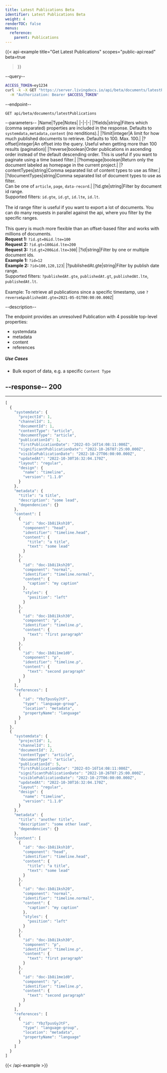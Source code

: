 ```yaml
---
title: Latest Publications Beta
identifier: Latest Publications Beta
weight: 4
renderTOC: false
menus:
  reference:
    parent: Publications
---
```


{{< api-example
  title="Get Latest Publications"
  scopes="public-api:read"
  beta=true
>}}

--query--

```bash
ACCESS_TOKEN=ey1234
curl -k -X GET "https://server.livingdocs.io/api/beta/documents/latestPublications" \
  -H "Authorization: Bearer $ACCESS_TOKEN"
```

--endpoint--
```
GET api/beta/documents/latestPublications
```

--parameters--
|Name|Type|Notes|
|-|-|-|
|?fields|string|Filters which (comma separated) properties are included in the response. Defaults to `systemdata,metadata,content` (no renditions).|
|?limit|integer|A limit for how much published documents to retrieve. Defaults to 100. Max. 100.|
|?offset|integer|An offset into the query. Useful when getting more than 100 results (pagination)|
|?reverse|boolean|Order publications in ascending order instead of the default descending order. This is useful if you want to paginate using a time based filter.|
|?homepage|boolean|Return only the document labeled as homepage in the current project.|
|?contentTypes|string|Comma separated list of content types to use as filter.|
|?documentTypes|string|Comma separated list of document types to use as filter.<br>Can be one of `article`, `page`, `data-record`.|
|?id.gte|string|Filter by document id range.<br>Supported filters: `id.gte`, `id.gt`, `id.lte`, `id.lt`.<br><br>The id range filter is useful if you want to export a lot of documents. You can do many requests in parallel against the api, where you filter by the specific ranges.<br><br>This query is much more flexible than an offset-based filter and works with millions of documents.<br>**Request 1:** `?id.gt=0&id.lte=100`<br>**Request 2:** `?id.gt=100&id.lte=200`<br>**Request 3:** `?id.gt=200&id.lte=300`|
|?id|string|Filter by one or multiple document ids.<br>**Example 1:** `?id=12`<br>**Example 2:** `?id=100,120,123`|
|?publishedAt.gte|string|Filter by publish date range.<br>Supported filters: `?publishedAt.gte`, `publishedAt.gt`, `publishedAt.lte`, `publishedAt.lt`.<br><br>Example: To retrieve all publications since a specific timestamp, use `?reverse&publishedAt.gte=2021-05-01T00:00:00.000Z`|

--description--

The endpoint provides an unresolved Publication with 4 possible top-level properties:
- systemdata
- metadata
- content
- references

##### Use Cases

- Bulk export of data, e.g. a specific `Content Type`

--response--
200
---
---
```js
[
  {
    "systemdata": {
      "projectId": 1,
      "channelId": 1,
      "documentId": 1,
      "contentType": "article",
      "documentType": "article",
      "publicationId": 1,
      "firstPublicationDate": "2022-03-16T14:08:11:000Z",
      "significantPublicationDate": "2022-10-26T07:25:00.000Z",
      "visiblePublicationDate": "2022-10-27T06:00:00.000Z",
      "updatedAt": "2022-10-30T16:32:04.170Z",
      "layout": "regular",
      "design": {
        "name": "timeline",
        "version": "1.1.0"
      }
    },
    "metadata": {
      "title": "a title",
      "description": "some lead",
      "dependencies": {}
    },
    "content": [
      {
        "id": "doc-1b8i1ksh10",
        "component": "head",
        "identifier": "timeline.head",
        "content": {
          "title": "a title",
          "text": "some lead"
        }
      },
      {
        "id": "doc-1b8i1ksh20",
        "component": "normal",
        "identifier": "timeline.normal",
        "content": {
          "caption": "my caption"
        },
        "styles": {
          "position": "left"
        }
      },
      {
        "id": "doc-1b8i1ksh30",
        "component": "p",
        "identifier": "timeline.p",
        "content": {
          "text": "first paragraph"
        }
      },
      {
        "id": "doc-1b8i1me1d0",
        "component": "p",
        "identifier": "timeline.p",
        "content": {
          "text": "second paragraph"
        }
      }
    ],
    "references": [
      {
        "id": "YbzTpusGyJtF",
        "type": "language-group",
        "location": "metadata",
        "propertyName": "language"
      }
    ]
  },
  {
    "systemdata": {
      "projectId": 1,
      "channelId": 1,
      "documentId": 2,
      "contentType": "article",
      "documentType": "article",
      "publicationId": 5,
      "firstPublicationDate": "2022-03-16T14:08:11:000Z",
      "significantPublicationDate": "2022-10-26T07:25:00.000Z",
      "visiblePublicationDate": "2022-10-27T06:00:00.000Z",
      "updatedAt": "2022-10-30T16:32:04.170Z",
      "layout": "regular",
      "design": {
        "name": "timeline",
        "version": "1.1.0"
      }
    },
    "metadata": {
      "title": "another title",
      "description": "some other lead",
      "dependencies": {}
    },
    "content": [
      {
        "id": "doc-1b8i1ksh10",
        "component": "head",
        "identifier": "timeline.head",
        "content": {
          "title": "a title",
          "text": "some lead"
        }
      },
      {
        "id": "doc-1b8i1ksh20",
        "component": "normal",
        "identifier": "timeline.normal",
        "content": {
          "caption": "my caption"
        },
        "styles": {
          "position": "left"
        }
      },
      {
        "id": "doc-1b8i1ksh30",
        "component": "p",
        "identifier": "timeline.p",
        "content": {
          "text": "first paragraph"
        }
      },
      {
        "id": "doc-1b8i1me1d0",
        "component": "p",
        "identifier": "timeline.p",
        "content": {
          "text": "second paragraph"
        }
      }
    ],
    "references": [
      {
        "id": "YbzTpusGyJtF",
        "type": "language-group",
        "location": "metadata",
        "propertyName": "language"
      }
    ]
  }
]
```

{{< /api-example >}}
